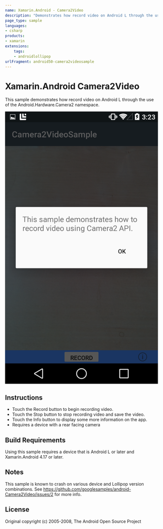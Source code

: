 ```yaml
---
name: Xamarin.Android - Camera2Video
description: "Demonstrates how record video on Android L through the use of the Android.Hardware.Camera2 namespace (Android Lollipop)"
page_type: sample
languages:
- csharp
products:
- xamarin
extensions:
    tags:
    - androidlollipop
urlFragment: android50-camera2videosample
---
```

# Xamarin.Android Camera2Video

This sample demonstrates how record video on Android L through the use of the Android.Hardware.Camera2 namespace.

![Camera2Video application screenshot](Screenshots/info.png "Camera2Video application screenshot")

## Instructions

* Touch the Record button to begin recording video.
* Touch the Stop button to stop recording video and save the video.
* Touch the Info button to display some more information on the app.
* Requires a device with a rear facing camera

## Build Requirements

Using this sample requires a device that is Android L or later and Xamarin.Android 4.17 or later.

## Notes

This sample is known to crash on various device and Lollipop version combinations. See https://github.com/googlesamples/android-Camera2Video/issues/2 for more info.

## License

Original copyright (c) 2005-2008, The Android Open Source Project  
